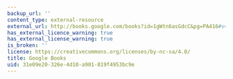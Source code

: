 ```yaml
---
backup_url: ''
content_type: external-resource
external_url: http://books.google.com/books?id=1gWtn6asGdcC&pg=PA416#v=onepage
has_external_licence_warning: true
has_external_license_warning: true
is_broken: ''
license: https://creativecommons.org/licenses/by-nc-sa/4.0/
title: Google Books
uid: 31e09e20-326e-4d10-a901-819f4953bc9e
---
```

